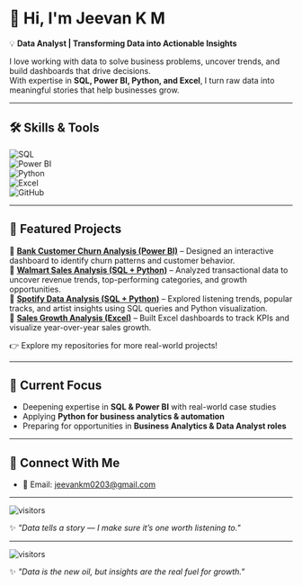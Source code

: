 # 👋 Hi, I'm Jeevan K M  

💡 **Data Analyst | Transforming Data into Actionable Insights**  

I love working with data to solve business problems, uncover trends, and build dashboards that drive decisions.  
With expertise in **SQL, Power BI, Python, and Excel**, I turn raw data into meaningful stories that help businesses grow.  

---

## 🛠️ Skills & Tools  
![SQL](https://img.shields.io/badge/SQL-336791?style=for-the-badge&logo=postgresql&logoColor=white)  
![Power BI](https://img.shields.io/badge/Power%20BI-F2C811?style=for-the-badge&logo=powerbi&logoColor=black)  
![Python](https://img.shields.io/badge/Python-3776AB?style=for-the-badge&logo=python&logoColor=white)  
![Excel](https://img.shields.io/badge/Excel-217346?style=for-the-badge&logo=microsoft-excel&logoColor=white)  
![GitHub](https://img.shields.io/badge/GitHub-181717?style=for-the-badge&logo=github&logoColor=white)  

---

## 📌 Featured Projects  

🔹 [**Bank Customer Churn Analysis (Power BI)**](https://github.com/Jeevan-K-M/Bank-Customer-Churn-Analysis-PowerBI-Project) – Designed an interactive dashboard to identify churn patterns and customer behavior.  
🔹 [**Walmart Sales Analysis (SQL + Python)**](https://github.com/Jeevan-K-M/Walmart--sales-Data-Analysis--SQL-project) – Analyzed transactional data to uncover revenue trends, top-performing categories, and growth opportunities.  
🔹 [**Spotify Data Analysis (SQL + Python)**](https://github.com/Jeevan-K-M/Spotify-SQL-Project) – Explored listening trends, popular tracks, and artist insights using SQL queries and Python visualization.  
🔹 [**Sales Growth Analysis (Excel)**](#) – Built Excel dashboards to track KPIs and visualize year-over-year sales growth.  

👉 Explore my repositories for more real-world projects!  

---



## 🎯 Current Focus  
- Deepening expertise in **SQL & Power BI** with real-world case studies  
- Applying **Python for business analytics & automation**  
- Preparing for opportunities in **Business Analytics & Data Analyst roles**  

---

## 🤝 Connect With Me  
- 📧 Email: jeevankm0203@gmail.com  

---

![visitors](https://visitor-badge.laobi.icu/badge?page_id=Jeevankm7)  

✨ *"Data tells a story — I make sure it’s one worth listening to."*  


---

![visitors](https://visitor-badge.laobi.icu/badge?page_id=Jeevankm7)  

✨ *"Data is the new oil, but insights are the real fuel for growth."*  
